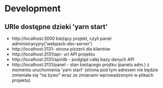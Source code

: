 # Development 

## URle dostępne dzieki 'yarn start'

- http://localhost:3000 bieżący projekt, czyli panel administracyjny('webpack-dev-server')
- http://localhost:3131- strona pizzerii dla klientów
- http://localhost:3131/api- url API projektu
- http://localhost:3131/api/db - podgląd całej bazy danych API
- http://localhost:3131/panel - stan bieżącego projtku (panelu adm.) z momentu uruchomienia 'yarn start' (strona pod tym adresem nie będzie zmieniała się "na żywo" wraz ze zmianami wprowadzonymi w plikach projektu)

